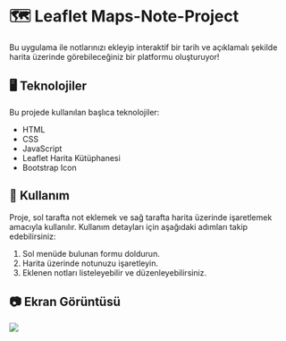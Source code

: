 # 🗺️ Leaflet Maps-Note-Project

Bu uygulama ile notlarınızı ekleyip interaktif bir tarih ve açıklamalı şekilde harita üzerinde görebileceğiniz bir platformu oluşturuyor!

## 🖥️ Teknolojiler

Bu projede kullanılan başlıca teknolojiler:

- HTML
- CSS
- JavaScript
- Leaflet Harita Kütüphanesi
- Bootstrap Icon

## 📝 Kullanım

Proje, sol tarafta not eklemek ve sağ tarafta harita üzerinde işaretlemek amacıyla kullanılır.
Kullanım detayları için aşağıdaki adımları takip edebilirsiniz:

1. Sol menüde bulunan formu doldurun.
2. Harita üzerinde notunuzu işaretleyin.
3. Eklenen notları listeleyebilir ve düzenleyebilirsiniz.

## 📷 Ekran Görüntüsü

![](video.gif)
